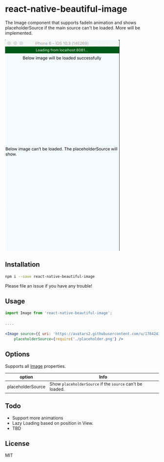 react-native-beautiful-image
===

The Image component that supports fadeIn animation and shows placeholderSource if the main source can't be loaded. More will be implemented.

![Sample](screenshot.gif)

## Installation

```bash
npm i --save react-native-beautiful-image
```

Please file an issue if you have any trouble!


## Usage

```jsx
import Image from 'react-native-beautiful-image';

....

<Image source={{ uri: 'https://avatars2.githubusercontent.com/u/1784243?v=3&s=460' }}
    placeholderSource={require('./placeholder.png'} />
```
## Options
Supports all [Image](https://facebook.github.io/react-native/docs/images.html) properties.

option | Info
------ | ----
placeholderSource | Show `placeholderSource` if the `source` can't be loaded.

## Todo
- Support more animations
- Lazy Loading based on position in View.
- TBD

## License

MIT
